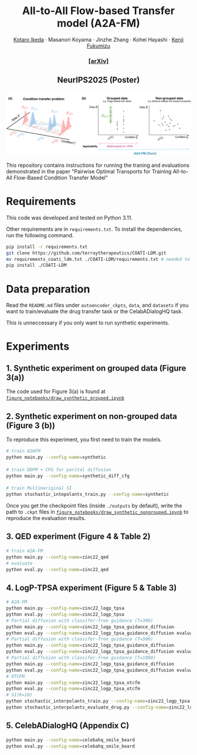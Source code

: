 <h1 align="center">All-to-All Flow-based Transfer model (A2A-FM) </h1> 
<p align="center">
  <a href="https://kotatumuri-room.github.io/">Kotaro Ikeda</a>
  ·
  Masanori Koyama
  ·
  Jinzhe Zhang
   ·
  Kohei Hayashi
   ·
   <a href="https://www.ism.ac.jp/~fukumizu/">Kenji Fukumizu</a>
</p>
  <h3 align="center">  <a href="https://arxiv.org/abs/2504.03188">[arXiv]</a>  </h3>
  <h2 align="center"> NeurIPS2025 (Poster)</h3>
<p align="center">
  <img src="assets/a2afm_concept.png" width="1200" height="auto">
</p>


This repository contains instructions for running the traning and evaluations demonstrated in the paper "Pairwise Optimal Transports for Training All-to-All Flow-Based Condition Transfer Model"
# Requirements
This code was developed and tested on Python 3.11.

Other requirements are in `requirements.txt`. To install the dependencies, run the following command.
```bash
pip install -r requirements.txt
git clone https://github.com/terraytherapeutics/COATI-LDM.git
mv requirements_coati_ldm.txt ./COATI-LDM/requirements.txt # needed to adjust the package versions with this code
pip install ./COATI-LDM
```

# Data preparation
Read the `README.md` files under `autoencoder_ckpts`, `data`, and `datasets` if you want to train/evaluate the drug transfer task or the CelabADialogHQ task.

This is unneccessary if you only want to run synthetic experiments.

# Experiments

## 1. Synthetic experiment on grouped data (Figure 3(a))
The code used for Figure 3(a) is found at [`figure_notebooks/draw_synthetic_grouped.ipynb`](figure_notebooks/draw_synthetic_grouped.ipynb)

## 2. Synthetic experiment on non-grouped data (Figure 3 (b))
To reproduce this experiment, you first need to train the models.
```bash
# train A2AFM 
python main.py --config-name=synthetic

# train DDPM + CFG for parital diffusion
python main.py --config-name=synthetic_diff_cfg

# train Multimariginal SI
python stochastic_intepolants_train.py --config-name=synthetic
```
Once you get the checkpoint files (inside `./outputs` by default), write the path to `.ckpt` files in [`figure_notebooks/draw_synthetic_nongrouped.ipynb`](figure_notebooks/draw_synthetic_nongrouped.ipynb) to reproduce the evaluation results.

## 3. QED experiment (Figure 4 & Table 2)
```bash
# train A2A-FM
python main.py --config-name=zinc22_qed
# evaluate
python eval.py --config-name=zinc22_qed
```

## 4. LogP-TPSA experiment (Figure 5 & Table 3)
```bash
# A2A-FM
python main.py --config-name=zinc22_logp_tpsa
python eval.py --config-name=zinc22_logp_tpsa
# Partial diffusion with classifer-free guidance (T=300)
python main.py --config-name=zinc22_logp_tpsa_guidance_diffusion
python eval.py --config-name=zinc22_logp_tpsa_guidance_diffusion evaluator.timesteps_eval=0.3
# Partial diffusion with classifer-free guidance (T=500)
python main.py --config-name=zinc22_logp_tpsa_guidance_diffusion
python eval.py --config-name=zinc22_logp_tpsa_guidance_diffusion evaluator.timesteps_eval=0.5
# Partial diffusion with classifer-free guidance (T=1000)
python main.py --config-name=zinc22_logp_tpsa_guidance_diffusion
python eval.py --config-name=zinc22_logp_tpsa_guidance_diffusion evaluator.timesteps_eval=1.0
# OTCFM
python main.py --config-name=zinc22_logp_tpsa_otcfm
python eval.py --config-name=zinc22_logp_tpsa_otcfm
# SI(K=10)
python stochastic_interpolants_train.py --config-name=zinc22_logp_tpsa
python stochastic_interpolants_evaluate_drug.py --config-name=zinc22_logp_tpsa
```

## 5. CelebADialogHQ (Appendix C)

```bash 
python main.py --config-name=celebahq_smile_beard
python eval.py --config-name=celebahq_smile_beard
```
